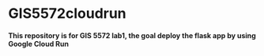 # GIS5572cloudrun

#### This repository is for GIS 5572 lab1, the goal deploy the flask app by using Google Cloud Run
